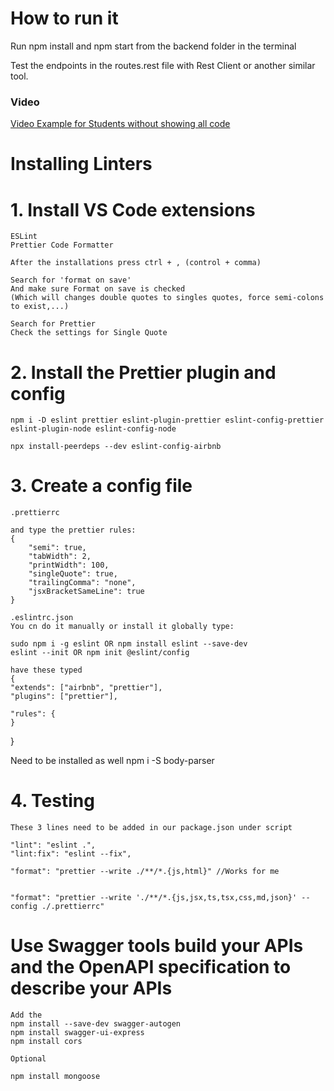 # How to run it

Run npm install and npm start from the backend folder in the terminal

Test the endpoints in the routes.rest file with Rest Client or another similar tool.

### Video

[Video Example for Students without showing all code](https://youtu.be/0iVptecZ0-E)

# Installing Linters

# 1. Install VS Code extensions

    ESLint
    Prettier Code Formatter

    After the installations press ctrl + , (control + comma)

    Search for 'format on save'
    And make sure Format on save is checked
    (Which will changes double quotes to singles quotes, force semi-colons to exist,...)

    Search for Prettier
    Check the settings for Single Quote

# 2. Install the Prettier plugin and config

    npm i -D eslint prettier eslint-plugin-prettier eslint-config-prettier eslint-plugin-node eslint-config-node

    npx install-peerdeps --dev eslint-config-airbnb

# 3. Create a config file

    .prettierrc

    and type the prettier rules:
    {
        "semi": true,
        "tabWidth": 2,
        "printWidth": 100,
        "singleQuote": true,
        "trailingComma": "none",
        "jsxBracketSameLine": true
    }

    .eslintrc.json
    You cn do it manually or install it globally type:

    sudo npm i -g eslint OR npm install eslint --save-dev
    eslint --init OR npm init @eslint/config

    have these typed
    {
    "extends": ["airbnb", "prettier"],
    "plugins": ["prettier"],

    "rules": {
    }

}

Need to be installed as well
npm i -S body-parser

# 4. Testing

    These 3 lines need to be added in our package.json under script

    "lint": "eslint .",
    "lint:fix": "eslint --fix",

    "format": "prettier --write ./**/*.{js,html}" //Works for me


    "format": "prettier --write './**/*.{js,jsx,ts,tsx,css,md,json}' --config ./.prettierrc"

# Use Swagger tools build your APIs and the OpenAPI specification to describe your APIs

    Add the
    npm install --save-dev swagger-autogen
    npm install swagger-ui-express
    npm install cors

    Optional

    npm install mongoose
